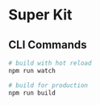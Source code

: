 # Super Kit

## CLI Commands

``` bash
# build with hot reload
npm run watch

# build for production
npm run build
```
